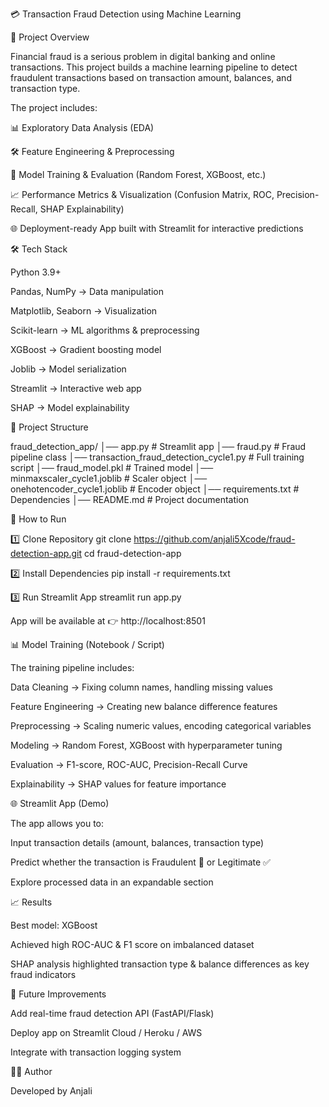 💳 Transaction Fraud Detection using Machine Learning

📌 Project Overview

Financial fraud is a serious problem in digital banking and online transactions.
This project builds a machine learning pipeline to detect fraudulent transactions based on transaction amount, balances, and transaction type.

The project includes:

📊 Exploratory Data Analysis (EDA)

🛠 Feature Engineering & Preprocessing

🤖 Model Training & Evaluation (Random Forest, XGBoost, etc.)

📈 Performance Metrics & Visualization (Confusion Matrix, ROC, Precision-Recall, SHAP Explainability)

🌐 Deployment-ready App built with Streamlit for interactive predictions


🛠️ Tech Stack

Python 3.9+

Pandas, NumPy → Data manipulation

Matplotlib, Seaborn → Visualization

Scikit-learn → ML algorithms & preprocessing

XGBoost → Gradient boosting model

Joblib → Model serialization

Streamlit → Interactive web app

SHAP → Model explainability

📂 Project Structure

fraud_detection_app/
│── app.py                        # Streamlit app
│── fraud.py                      # Fraud pipeline class
│── transaction_fraud_detection_cycle1.py   # Full training script
│── fraud_model.pkl                # Trained model
│── minmaxscaler_cycle1.joblib     # Scaler object
│── onehotencoder_cycle1.joblib    # Encoder object
│── requirements.txt               # Dependencies
│── README.md                      # Project documentation


🚀 How to Run

1️⃣ Clone Repository
git clone https://github.com/anjali5Xcode/fraud-detection-app.git
cd fraud-detection-app

2️⃣ Install Dependencies
pip install -r requirements.txt

3️⃣ Run Streamlit App
streamlit run app.py


App will be available at 👉 http://localhost:8501

📊 Model Training (Notebook / Script)


The training pipeline includes:

Data Cleaning → Fixing column names, handling missing values

Feature Engineering → Creating new balance difference features

Preprocessing → Scaling numeric values, encoding categorical variables

Modeling → Random Forest, XGBoost with hyperparameter tuning

Evaluation → F1-score, ROC-AUC, Precision-Recall Curve

Explainability → SHAP values for feature importance


🌐 Streamlit App (Demo)

The app allows you to:

Input transaction details (amount, balances, transaction type)

Predict whether the transaction is Fraudulent 🚨 or Legitimate ✅

Explore processed data in an expandable section


📈 Results

Best model: XGBoost

Achieved high ROC-AUC & F1 score on imbalanced dataset

SHAP analysis highlighted transaction type & balance differences as key fraud indicators


🔮 Future Improvements

Add real-time fraud detection API (FastAPI/Flask)

Deploy app on Streamlit Cloud / Heroku / AWS

Integrate with transaction logging system


👩‍💻 Author

Developed by Anjali
